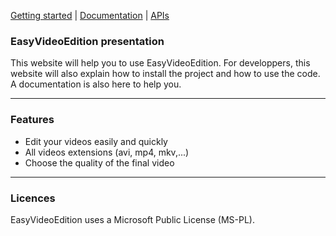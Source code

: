 
[Getting started](gettingStarted.md)   |    [Documentation](doc/index.html)   |    [APIs](apis.md) 


### EasyVideoEdition presentation

This website will help you to use EasyVideoEdition.
For developpers, this website will also explain how to install the project and how to use the code. A documentation is also here to help you.


***

### Features

+ Edit your videos easily and quickly
+ All videos extensions (avi, mp4, mkv,...)
+ Choose the quality of the final video


***

### Licences

EasyVideoEdition uses a Microsoft Public License (MS-PL).



